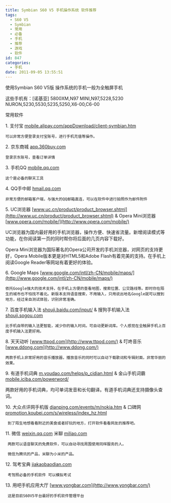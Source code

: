 ```yaml
---
title: Symbian S60 V5 手机操作系统 软件推荐
tags:
  - S60 V5
  - Symbian
  - 常用
  - 必备
  - 手机
  - 推荐
  - 游戏
  - 软件
id: 847
categories:
  - 手机
date: 2011-09-05 13:55:51
---
```


使用Symbian S60 V5版 操作系统的手机一般为全触屏手机

这些手机有：[诺基亚] 5800XM,N97 MINI,N97,5228,5230 NURON,5230,5530,5235,5250,X6-00,C6-00

常用软件

1\. 支付宝 [mobile.alipay.com/appDownload/client-symbian.htm](http://mobile.alipay.com/appDownload/client-symbian.htm)

    可以非常方便登录支付宝账号，进行手机充值等操作。

2\. 京东商城 [app.360buy.com](http://app.360buy.com/)

    登录京东账号，查看订单详情

3\. 手机QQ [mobile.qq.com](http://mobile.qq.com/index.jsp)

    这个是必备的聊天工具

4\. QQ手中邮 [hmail.qq.com](http://hmail.qq.com/)

    非常方便的邮箱客户端，与强大的QQ邮箱直连，可以在软件中进行拍照作为邮件附件

5\. UC浏览器 [www.uc.cn/product/product_browser.shtml](http://www.uc.cn/product/product_browser.shtml) &#038; Opera Mini浏览器 [www.opera.com/mobile/](http://www.opera.com/mobile/)

   UC浏览器为国内最好用的手机浏览器，操作方便、快速省流量。新增阅读模式等功能，在你阅读第一页的同时帮你将后面的几页内容下载好。

   Opera Mini浏览器为国际著名的Opera公司开发的手机浏览器，对网页的支持更好，Opera Mobile版本更是对HTML5和Adobe Flash有着完美的支持。在手机上阅读Google Reader等网站有着更好的体验。

6\. Google Maps [www.google.com/intl/zh-CN/mobile/maps/](http://www.google.com/intl/zh-CN/mobile/maps/)

    依托Google强大的技术支持，在手机上方便的查看地图，搜索位置、公交路线等。即时你在陌生的城市也不怕找不着北。新版本支持语音搜索，不用输入，只用说出地名Google就可以搜到地方，经过亲自测试体验，识别非常准确。

7\. 百度手机输入法 [shouji.baidu.com/input/](http://shouji.baidu.com/input/) &#038; 搜狗手机输入法 [shouji.sogou.com](http://shouji.sogou.com/)

    比手机自带的输入法更智能，减少你的输入时间。可自动更新词库。个人感觉在全触屏手机上百度手机输入法更好用。

8\. 天天动听 [www.ttpod.com](http://www.ttpod.com/) &#038; 叮咚音乐 [www.ddong.com](http://www.ddong.com/)

    两款手机上非常好用的音乐播放器，播放音乐的同时可以自动下载歌词和专辑封面，非常华丽的效果。

9\. 有道手机词典 [m.youdao.com/helps/p_cidian.html](http://m.youdao.com/helps/p_cidian.html) &#038; 金山手机词霸 [mobile.iciba.com/powerword/](http://mobile.iciba.com/powerword/)

   两款好用的手机词典，均可单词发音和长句翻译。有道手机词典还支持摄像头查词。

10\. 大众点评网手机版 [dianping.com/events/m/nokia.htm](http://www.dianping.com/events/m/nokia.htm) &#038; 口碑网 [promotion.koubei.com/s/wireless/index_hz.html](http://promotion.koubei.com/s/wireless/index_hz.html)

     到了陌生地想看看附近的美食或者好玩的地方，打开软件看看网友的推荐吧。

11\. 微信 [weixin.qq.com](http://weixin.qq.com)  米聊 [miliao.com](http://miliao.com/)

     两款可以语音聊天的免费软件，可以自动寻找周围使用同样服务的人。

     微信为腾讯的产品，米聊为小米的产品。

12\. 驾考宝典 [jiakaobaodian.com](http://jiakaobaodian.com/)

     考驾照必备的手机软件 可以模拟考试

13\. 用吧手机应用大厅 [www.yongbar.com](http://www.yongbar.com/)

     这是目前S60V5平台最好的手机软件管理平台
